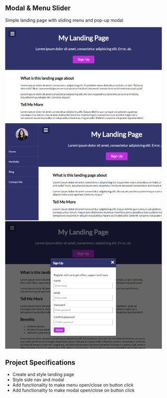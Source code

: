 ## Modal & Menu Slider

Simple landing page with sliding menu and pop-up modal  

![Menu Silder & Modal](modal-menu-slider.png)  
![Menu Silder Open](modal-menu-slider2.png)  
![Modal Open](modal-menu-slider3.png)  

## Project Specifications

- Create and style landing page
- Style side nav and modal
- Add functionality to make menu open/close on button click
- Add functionality to make modal open/close on button click

